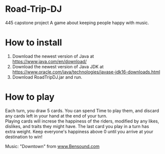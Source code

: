 # Road-Trip-DJ
445 capstone project
A game about keeping people happy with music.
# How to install
1) Download the newest version of Java at https://www.java.com/en/download/
2) Download the newest version of Java JDK at https://www.oracle.com/java/technologies/javase-jdk16-downloads.html
3) Download RoadTripDJ.jar and run.

# How to play
Each turn, you draw 5 cards.  You can spend Time to play them, and discard any cards left in your hand at the end of your turn.  
Playing cards will increse the happiness of the riders, modified by any likes, dislikes, and traits they might have.  The last card you play in a turn has extra weight.  Keep everyone's happiness above 0 until you arrive at your destination to win!



Music: "Downtown" from www.Bensound.com
